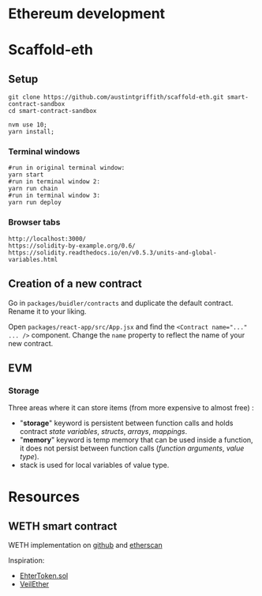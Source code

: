 # Ethereum development

# Scaffold-eth

## Setup

```
git clone https://github.com/austintgriffith/scaffold-eth.git smart-contract-sandbox
cd smart-contract-sandbox
```

```
nvm use 10;
yarn install;
```

### Terminal windows

```
#run in original terminal window:
yarn start
#run in terminal window 2:
yarn run chain
#run in terminal window 3:
yarn run deploy
```

### Browser tabs
```
http://localhost:3000/
https://solidity-by-example.org/0.6/
https://solidity.readthedocs.io/en/v0.5.3/units-and-global-variables.html
```

## Creation of a new contract

Go in `packages/buidler/contracts` and duplicate the default contract. Rename it to your liking.

Open `packages/react-app/src/App.jsx` and find the `<Contract name="..." ... />` component. Change the `name` property to reflect the name of your new contract.

## EVM 

### Storage

Three areas where it can store items (from more expensive to almost free) :
* "**storage**" keyword is persistent between function calls and holds contract *state variables*, *structs*, *arrays*, *mappings*.
* "**memory**" keyword is temp memory that can be used inside a function, it does not persist between function calls (*function arguments*, *value type*).
* stack is used for local variables of value type.

# Resources 

## WETH smart contract

WETH implementation on [github](https://github.com/gnosis/canonical-weth/blob/master/contracts/WETH9.sol) and [etherscan](https://etherscan.io/address/0xc02aaa39b223fe8d0a0e5c4f27ead9083c756cc2#code)

Inspiration:
* [EhterToken.sol](https://github.com/gnosis/util-contracts/blob/master/contracts/EtherToken.sol)
* [VeilEther](https://github.com/veilco/veil-contracts/blob/master/contracts/VeilEther.sol)
